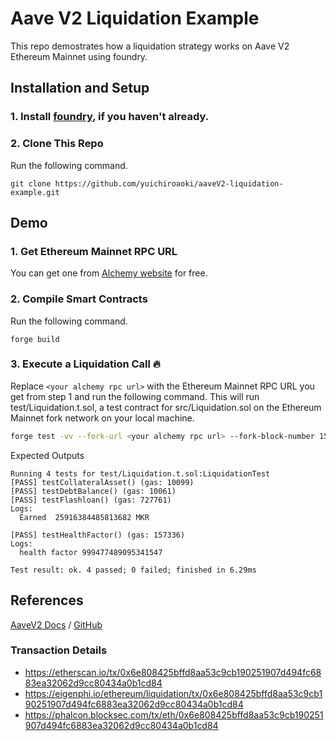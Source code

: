 # Aave V2 Liquidation Example

This repo demostrates how a liquidation strategy works on Aave V2 Ethereum Mainnet using foundry.

## Installation and Setup

### 1. Install [foundry](https://book.getfoundry.sh/getting-started/installation), if you haven't already.

### 2. Clone This Repo
Run the following command.
```console
git clone https://github.com/yuichiroaoki/aaveV2-liquidation-example.git
```

## Demo

### 1. Get Ethereum Mainnet RPC URL
You can get one from [Alchemy website](https://alchemy.com/?r=33851811-6ecf-40c3-a36d-d0452dda8634) for free.

### 2. Compile Smart Contracts
Run the following command.
```console
forge build
```

### 3. Execute a Liquidation Call 🔥
Replace `<your alchemy rpc url>` with the Ethereum Mainnet RPC URL you get from step 1 and run the following command. This will run test/Liquidation.t.sol, a test contract for src/Liquidation.sol on the Ethereum Mainnet fork network on your local machine.
```bash
forge test -vv --fork-url <your alchemy rpc url> --fork-block-number 15780157 --mp test/Liquidation.t.sol
```

Expected Outputs
```
Running 4 tests for test/Liquidation.t.sol:LiquidationTest
[PASS] testCollateralAsset() (gas: 10099)
[PASS] testDebtBalance() (gas: 10061)
[PASS] testFlashloan() (gas: 727761)
Logs:
  Earned  25916384485813682 MKR

[PASS] testHealthFactor() (gas: 157336)
Logs:
  health factor 999477489095341547

Test result: ok. 4 passed; 0 failed; finished in 6.29ms
```

## References

[AaveV2 Docs](https://docs.aave.com/developers/v/2.0/guides/liquidations) / [GitHub](https://github.com/aave/protocol-v2) 

### Transaction Details
- https://etherscan.io/tx/0x6e808425bffd8aa53c9cb190251907d494fc6883ea32062d9cc80434a0b1cd84
- https://eigenphi.io/ethereum/liquidation/tx/0x6e808425bffd8aa53c9cb190251907d494fc6883ea32062d9cc80434a0b1cd84
- https://phalcon.blocksec.com/tx/eth/0x6e808425bffd8aa53c9cb190251907d494fc6883ea32062d9cc80434a0b1cd84